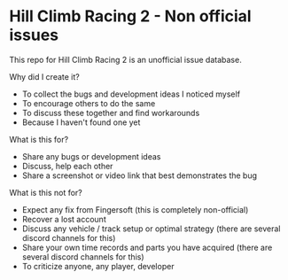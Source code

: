 # Hill Climb Racing 2 - Non official issues

This repo for Hill Climb Racing 2 is an unofficial issue database.

Why did I create it?
 - To collect the bugs and development ideas I noticed myself
 - To encourage others to do the same
 - To discuss these together and find workarounds
 - Because I haven't found one yet

What is this for?
 - Share any bugs or development ideas
 - Discuss, help each other
 - Share a screenshot or video link that best demonstrates the bug

What is this not for?
 - Expect any fix from Fingersoft (this is completely non-official)
 - Recover a lost account
 - Discuss any vehicle / track setup or optimal strategy (there are several discord channels for this)
 - Share your own time records and parts you have acquired (there are several discord channels for this)
 - To criticize anyone, any player, developer

